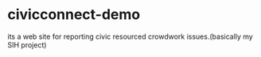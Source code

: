 # civicconnect-demo
its a web site for reporting civic resourced crowdwork issues.(basically my SIH project)
